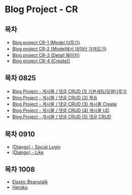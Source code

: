 # Blog Project - CR

## 목차

- [Blog project CR-1 (Model 다루기)](./blog-project-CR-1-model.md)
- [Blog project CR-2 (Model에서 데이터 가져오기)](./blog-project-CR-2-model-데이터가져오기.md)
- [Blog project CR-3 (Detail 페이지)](./blog-project-CR-3-model-detail.md)
- [Blog project CR-4 (Create))](./blog-project-CR-4-create.md)

## 목차 0825

- [Blog Project - 게시물 / 댓글 CRUD (1) 기본세팅/모델다루기 ](./blog-project-CRUD-1-기본세팅.md)
- [Blog Project - 게시물 / 댓글 CRUD (2) 복습](./blog-project-CRUD-2-복습.md)
- [Blog Project - 게시물 / 댓글 CRUD (3) 게시물 Create](./blog-project-CRUD-3-게시물-create.md)
- [Blog Project - 게시물 / 댓글 CRUD (4) 게시물 UD](./blog-project-CRUD-4-게시물-UD.md)
- [Blog Project - 게시물 / 댓글 CRUD (5) 댓글 CRUD](./blog-project-CRUD-5-게시물-댓글-CRUD.md)

## 목차 0910

- [\[Django\] - Social Login](social_login.md)
- [\[Django\] - Like](/like.md)

## 목차 1008

- [Elastic Beanstalk](/eb.md)
- [Heroku](/heroku.md)
